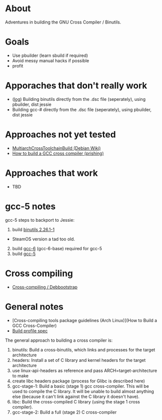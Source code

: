 # About

Adventures in building the GNU Cross Compiler / Binutils.

# Goals

* Use pbuilder (learn sbuild if required)
* Avoid messy manual hacks if possible
* profit

# Apporaches that don't really work

* ([log](http://sprunge.us/KQXh)) Building binutils directly from the .dsc file (seperately), using pbuilder, dist jessie
* Building gcc-# directly from the .dsc file (seperately), using pbuilder, dist jessie

# Approaches not yet tested

* [MultiarchCrossToolchainBuild (Debian Wiki)](https://wiki.debian.org/MultiarchCrossToolchainBuild)
* [How to build a GCC cross compiler (prishing)](http://preshing.com/20141119/how-to-build-a-gcc-cross-compiler/)

# Approaches that work

* TBD

# gcc-5 notes

gcc-5 steps to backport to Jessie:

1. build [binutils 2.26.1-1](https://packages.debian.org/stretch/binutils)
 * SteamOS version a tad too old.  
2. build [gcc-6](https://packages.debian.org/stretch/binutils) (gcc-6-base) required for gcc-5
3. build [gcc-5](https://packages.debian.org/stretch/gcc-5)

# Cross compiling

* [Cross-compiling / Debbootstrap](https://wiki.debian.org/DebianBootstrap)

# General notes

* [Cross-compiling tools package guidelines (Arch Linux)](How to Build a GCC Cross-Compiler)
* [Build profile spec](https://wiki.debian.org/BuildProfileSpec)

The general approach to building a cross compiler is:

1. binutils: Build a cross-binutils, which links and processes for the target architecture
2. headers: Install a set of C library and kernel headers for the target architecture
 1. use linux-api-headers as reference and pass ARCH=target-architecture to make
 2. create libc headers package (process for Glibc is described here)
3. gcc-stage-1: Build a basic (stage 1) gcc cross-compiler. This will be used to compile the C library. It will be unable to build almost anything else (because it can't link against the C library it doesn't have).
4. libc: Build the cross-compiled C library (using the stage 1 cross compiler).
5. gcc-stage-2: Build a full (stage 2) C cross-compiler

